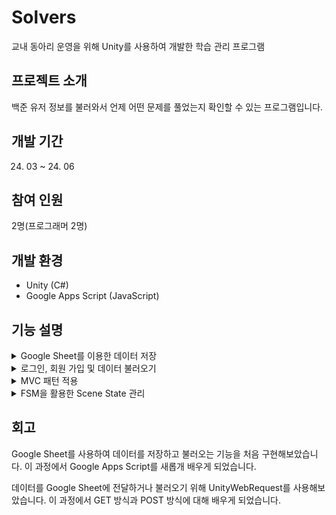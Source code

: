 # Solvers
교내 동아리 운영을 위해 Unity를 사용하여 개발한 학습 관리 프로그램

## 프로젝트 소개
백준 유저 정보를 불러와서 언제 어떤 문제를 풀었는지 확인할 수 있는 프로그램입니다.

## 개발 기간
24. 03 ~ 24. 06

## 참여 인원
2명(프로그래머 2명)

## 개발 환경
* Unity (C#)
* Google Apps Script (JavaScript)

## 기능 설명

<details>
	<summary>Google Sheet를 이용한 데이터 저장</summary>
    
   트리거 내용 넣기
   
</details>


<details>
	<summary>로그인, 회원 가입 및 데이터 불러오기</summary>
    
   내용을 적어주세요.
   
</details>



<details>
	<summary>MVC 패턴 적용</summary>
    
   내용을 적어주세요.
   
</details>


<details>
	<summary>FSM을 활용한 Scene State 관리</summary>
    
   내용을 적어주세요.
   
</details>

## 회고

Google Sheet를 사용하여 데이터를 저장하고 불러오는 기능을 처음 구현해보았습니다. 이 과정에서 Google Apps Script를 새롭개 배우게 되었습니다.


데이터를 Google Sheet에 전달하거나 불러오기 위해 UnityWebRequest를 사용해보았습니다. 이 과정에서 GET 방식과 POST 방식에 대해 배우게 되었습니다.



